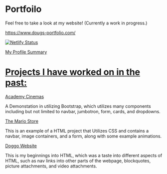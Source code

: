 # Portfoilo

Feel free to take a look at my website!
(Currently a work in progress.)

https://www.dougs-portfolio.com/

[![Netlify Status](https://api.netlify.com/api/v1/badges/bcdfc837-f70a-41a7-a467-58cc0f6c9135/deploy-status)](https://app.netlify.com/sites/dougs-portfolio/deploys)

<a href="https://profile-summary-for-github.com/user/BugDoug"> My Profile Summary
  
<h1>Projects I have worked on in the past:</h1>
  
<a href="https://github.com/BugDoug/Dougs-HTML-and-CSS-Projects/blob/main/bootstrap_4_project/academy_cinemas.html">Academy Cinemas</a>

   A Demonstation in utilizing Bootstrap, which utilizes many components including but not limited to navbar, jumbotron, form, cards, and dropdowns.
   
<a href="https://github.com/BugDoug/Dougs-HTML-and-CSS-Projects/blob/main/Project/Index.html">The Mario Store</a>
   
   This is an example of a HTML project that Utilizes CSS and contains a navbar, image containers, and a form, along with some example animations.
  
  <a href="https://github.com/BugDoug/Dougs-HTML-and-CSS-Projects/blob/main/Basic_HTML_and_Javascript_1/Assignment.html">Doggo Website</a>
    
 This is my beginnings into HTML, which was a taste into different aspects of HTML, such as nav links into other parts of the webpage, blockquotes, picture attachments, 
      and video attachments.
  
   
   
